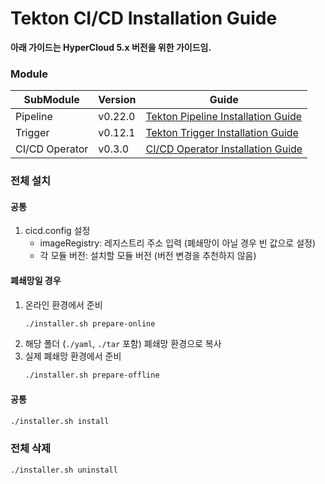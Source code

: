 # Tekton CI/CD Installation Guide

**아래 가이드는 HyperCloud 5.x 버전을 위한 가이드임.**

### Module

| SubModule | Version | Guide |
| ------ | --- | ------ |
| Pipeline | v0.22.0 | [Tekton Pipeline Installation Guide](./README-pipelines.md) |
| Trigger | v0.12.1 | [Tekton Trigger Installation Guide](./README-trigger.md) |
| CI/CD Operator | v0.3.0 | [CI/CD Operator Installation Guide](./README-operator.md) |

### 전체 설치
#### 공통
1. cicd.config 설정
    - imageRegistry: 레지스트리 주소 입력 (폐쇄망이 아닐 경우 빈 값으로 설정)
    - 각 모듈 버전: 설치할 모듈 버전 (버전 변경을 추천하지 않음)
#### 폐쇄망일 경우
1. 온라인 환경에서 준비
   ```bash
   ./installer.sh prepare-online
   ```
2. 해당 폴더 (`./yaml`, `./tar` 포함) 폐쇄망 환경으로 복사
3. 실제 폐쇄망 환경에서 준비
   ```bash
   ./installer.sh prepare-offline
   ```
#### 공통
```bash
./installer.sh install
```

### 전체 삭제
```bash
./installer.sh uninstall
```
